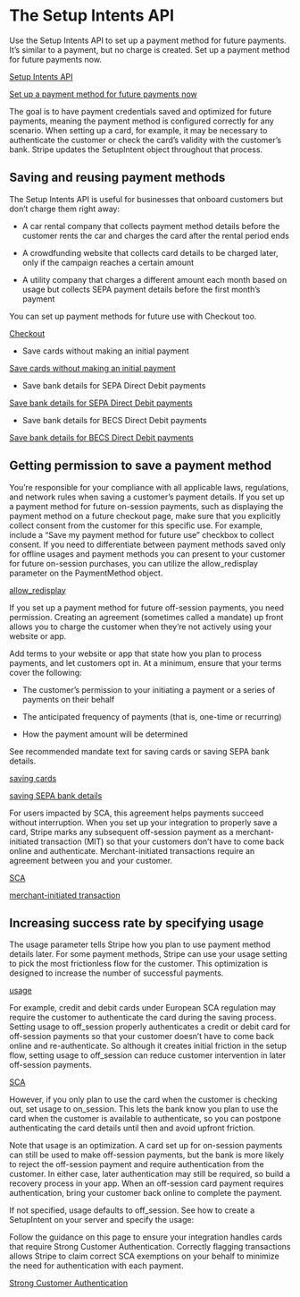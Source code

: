# The Setup Intents API

Use the Setup Intents API to set up a payment method for future payments. It’s similar to a payment, but no charge is created. Set up a payment method for future payments now.

[Setup Intents API](/api/setup_intents)

[Set up a payment method for future payments now](/payments/save-and-reuse)

The goal is to have payment credentials saved and optimized for future payments, meaning the payment method is configured correctly for any scenario. When setting up a card, for example, it may be necessary to authenticate the customer or check the card’s validity with the customer’s bank. Stripe updates the SetupIntent object throughout that process.

## Saving and reusing payment methods

The Setup Intents API is useful for businesses that onboard customers but don’t charge them right away:

- A car rental company that collects payment method details before the customer rents the car and charges the card after the rental period ends

- A crowdfunding website that collects card details to be charged later, only if the campaign reaches a certain amount

- A utility company that charges a different amount each month based on usage but collects SEPA payment details before the first month’s payment

You can set up payment methods for future use with Checkout too.

[Checkout](/payments/save-and-reuse?platform=checkout)

- Save cards without making an initial payment

[Save cards without making an initial payment](/payments/save-and-reuse)

- Save bank details for SEPA Direct Debit payments

[Save bank details for SEPA Direct Debit payments](/payments/sepa-debit/set-up-payment)

- Save bank details for BECS Direct Debit payments

[Save bank details for BECS Direct Debit payments](/payments/au-becs-debit/set-up-payment)

## Getting permission to save a payment method

You’re responsible for your compliance with all applicable laws, regulations, and network rules when saving a customer’s payment details. If you set up a payment method for future on-session payments, such as displaying the payment method on a future checkout page, make sure that you explicitly collect consent from the customer for this specific use. For example, include a “Save my payment method for future use” checkbox to collect consent. If you need to differentiate between payment methods saved only for offline usages and payment methods you can present to your customer for future on-session purchases, you can utilize the allow_redisplay parameter on the PaymentMethod object.

[allow_redisplay](/api/payment_methods/object#payment_method_object-allow_redisplay)

If you set up a payment method for future off-session payments, you need permission. Creating an agreement (sometimes called a mandate) up front allows you to charge the customer when they’re not actively using your website or app.

Add terms to your website or app that state how you plan to process payments, and let customers opt in. At a minimum, ensure that your terms cover the following:

- The customer’s permission to your initiating a payment or a series of payments on their behalf

- The anticipated frequency of payments (that is, one-time or recurring)

- How the payment amount will be determined

See recommended mandate text for saving cards or saving SEPA bank details.

[saving cards](/payments/save-and-reuse?platform=web&ui=elements#collect-payment-details)

[saving SEPA bank details](/payments/sepa-debit/set-up-payment)

For users impacted by SCA, this agreement helps payments succeed without interruption. When you set up your integration to properly save a card, Stripe marks any subsequent off-session payment as a merchant-initiated transaction (MIT) so that your customers don’t have to come back online and authenticate. Merchant-initiated transactions require an agreement between you and your customer.

[SCA](/strong-customer-authentication)

[merchant-initiated transaction](https://stripe.com/guides/strong-customer-authentication#merchant-initiated-transactions-including-variable-subscriptions)

## Increasing success rate by specifying usage

The usage parameter tells Stripe how you plan to use payment method details later. For some payment methods, Stripe can use your usage setting to pick the most frictionless flow for the customer. This optimization is designed to increase the number of successful payments.

[usage](/api/setup_intents/object#setup_intent_object-usage)

For example, credit and debit cards under European SCA regulation may require the customer to authenticate the card during the saving process. Setting usage to off_session properly authenticates a credit or debit card for off-session payments so that your customer doesn’t have to come back online and re-authenticate. So although it creates initial friction in the setup flow, setting usage to off_session can reduce customer intervention in later off-session payments.

[SCA](/strong-customer-authentication)

However, if you only plan to use the card when the customer is checking out, set usage to on_session. This lets the bank know you plan to use the card when the customer is available to authenticate, so you can postpone authenticating the card details until then and avoid upfront friction.

Note that usage is an optimization. A card set up for on-session payments can still be used to make off-session payments, but the bank is more likely to reject the off-session payment and require authentication from the customer. In either case, later authentication may still be required, so build a recovery process in your app. When an off-session card payment requires authentication, bring your customer back online to complete the payment.

If not specified, usage defaults to off_session. See how to create a SetupIntent on your server and specify the usage:

Follow the guidance on this page to ensure your integration handles cards that require Strong Customer Authentication. Correctly flagging transactions allows Stripe to claim correct SCA exemptions on your behalf to minimize the need for authentication with each payment.

[Strong Customer Authentication](/strong-customer-authentication)
